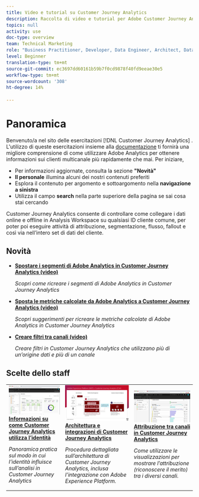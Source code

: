 ```yaml
---
title: Video e tutorial su Customer Journey Analytics
description: Raccolta di video e tutorial per Adobe Customer Journey Analytics.
topics: null
activity: use
doc-type: overview
team: Technical Marketing
role: "Business Practitioner, Developer, Data Engineer, Architect, Data Architect, Administrator, Leader"
level: Beginner
translation-type: tm+mt
source-git-commit: ec3697dd60161b59b7f0cd9878f40fd9eeae30e5
workflow-type: tm+mt
source-wordcount: '308'
ht-degree: 14%

---
```



# Panoramica

Benvenuto/a nel sito delle esercitazioni [!DNL Customer Journey Analytics] .  L&#39;utilizzo di queste esercitazioni insieme alla [documentazione](https://docs.adobe.com/content/help/it-IT/analytics-platform/using/cja-landing.html) ti fornirà una migliore comprensione di come utilizzare Adobe Analytics per ottenere informazioni sui clienti multicanale più rapidamente che mai.  Per iniziare,

* Per informazioni aggiornate, consulta la sezione **&quot;Novità&quot;**
* **Il personale** illumina alcuni dei nostri contenuti preferiti
* Esplora il contenuto per argomento e sottoargomento nella **navigazione a sinistra**
* Utilizza il campo **search** nella parte superiore della pagina se sai cosa stai cercando

Customer Journey Analytics consente di controllare come collegare i dati online e offline in Analysis Workspace su qualsiasi ID cliente comune, per poter poi eseguire attività di attribuzione, segmentazione, flusso, fallout e così via nell’intero set di dati del cliente.

## Novità

* **[Spostare i segmenti di Adobe Analytics in Customer Journey Analytics (video)](/help/moving-adobe-analytics-segments-to-customer-journey-analytics.md)**

   *Scopri come ricreare i segmenti di Adobe Analytics in Customer Journey Analytics*

* **[Sposta le metriche calcolate da Adobe Analytics a Customer Journey Analytics (video)](/help/moving-your-calculated-metrics-from-adobe-analytics-to-customer-journey-analytics.md)**

   *Scopri suggerimenti per ricreare le metriche calcolate di Adobe Analytics in Customer Journey Analytics*

* **[Creare filtri tra canali (video)](/help/creating-cross-channel-filters-in-customer-journey-analytics.md)**

   *Creare filtri in Customer Journey Analytics che utilizzano più di un’origine dati e più di un canale*

## Scelte dello staff

<table>
<tr>
  <td>
    <a href="/help/understanding-how-customer-journey-analytics-uses-identity.md">
      <img alt="Informazioni su come CJA utilizza l’identità" src="assets/30750.jpg" />
    </a>
    <div>
      <a href="/help/understanding-how-customer-journey-analytics-uses-identity.md">
    <strong>Informazioni su come Customer Journey Analytics utilizza l’identità</strong>
    </a>
    </div>
    <p>
    <em>Panoramica pratica sul modo in cui l’identità influisce sull’analisi in Customer Journey Analytics</em>
    <p>
  </td>
   <td>
    <a href="/help/architecture-and-integrations-of-cja.md">
      <img alt="Architettura e integrazioni di Customer Journey Analytics" src="assets/32483.jpg" />
    </a>
    <div>
      <a href="/help/architecture-and-integrations-of-cja.md">
    <strong>Architettura e integrazioni di Customer Journey Analytics</strong>
    </a>
    </div>
    <p>
    <em>Procedura dettagliata sull’architettura di Customer Journey Analytics, inclusa l’integrazione con Adobe Experience Platform.</em>
    <p>
  </td>
  <td>
    <a href="/help/cross-channel-attribution-in-customer-journey-analytics.md">
      <img alt="Attribuzione tra canali in Customer Journey Analytics" src="assets/31772.jpg" />
    </a>
    <div>
      <a href="/help/cross-channel-attribution-in-customer-journey-analytics.md">
    <strong>Attribuzione tra canali in Customer Journey Analytics</strong>
    </a>
    </div>
    <p>
    <em>Come utilizzare le visualizzazioni per mostrare l’attribuzione (riconoscere il merito) tra i diversi canali.</em>
    <p>
  </td>
</tr>
</table>
